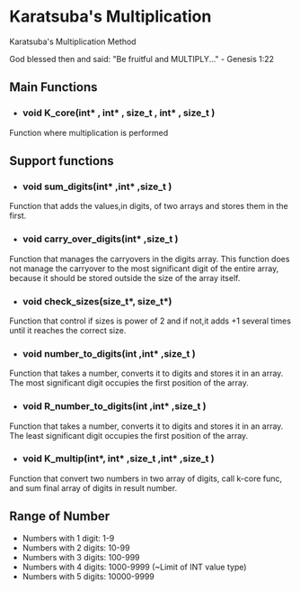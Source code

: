 # Karatsuba's Multiplication

Karatsuba's Multiplication Method

God blessed then and said:
"Be fruitful and MULTIPLY..." - Genesis 1:22


## Main Functions

* ### void K_core(int* , int* , size_t , int* , size_t )
Function where multiplication is performed

## Support functions

* ### void sum_digits(int* ,int* ,size_t )
Function that adds the values,in digits, of two arrays and stores them in the first.

* ### void carry_over_digits(int* ,size_t )
Function that manages the carryovers in the digits array.
This function does not manage the carryover to the most significant digit of the entire array,
because it should be stored outside the size of the array itself.

* ### void check_sizes(size_t*, size_t*)
Function that control if sizes is power of 2 and if not,it adds +1 several times until it reaches the correct size.

* ### void number_to_digits(int ,int* ,size_t )
Function that takes a number, converts it to digits and stores it in an array.
The most significant digit occupies the first position of the array.

* ### void R_number_to_digits(int ,int* ,size_t )
Function that takes a number, converts it to digits and stores it in an array.
The least significant digit occupies the first position of the array.

* ### void K_multip(int*, int* ,size_t ,int* ,size_t )
Function that convert two numbers in two array of digits, call k-core func, and sum final array of digits in result number.

## Range of Number
* Numbers with 1 digit: 1-9 
* Numbers with 2 digits: 10-99
* Numbers with 3 digits: 100-999
* Numbers with 4 digits: 1000-9999 (~Limit of INT value type)
* Numbers with 5 digits: 10000-9999